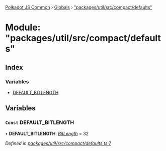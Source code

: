 [Polkadot JS Common](../README.md) › [Globals](../globals.md) › ["packages/util/src/compact/defaults"](_packages_util_src_compact_defaults_.md)

# Module: "packages/util/src/compact/defaults"

## Index

### Variables

* [DEFAULT_BITLENGTH](_packages_util_src_compact_defaults_.md#const-default_bitlength)

## Variables

### `Const` DEFAULT_BITLENGTH

• **DEFAULT_BITLENGTH**: *[BitLength](_packages_util_src_compact_types_.md#bitlength)* = 32

*Defined in [packages/util/src/compact/defaults.ts:7](https://github.com/polkadot-js/common/blob/0a6bd414/packages/util/src/compact/defaults.ts#L7)*
